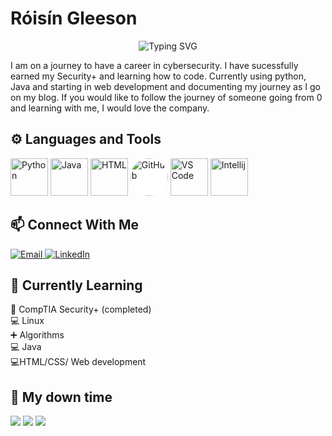 # Róisín Gleeson

<div align="center">
  <img src="https://readme-typing-svg.herokuapp.com?font=Fira+Code&size=32&duration=3000&pause=1000&color=2F81F7&center=true&vCenter=true&width=600&lines=I+want+chocolate" alt="Typing SVG" />
</div>
 

I am on a journey to have a career in cybersecurity. I have sucessfully earned my Security+ and learning how to code. Currently using python, Java and starting in web development and documenting my journey as I go on my blog. If you would like to follow the journey of someone going from 0 and learning with me, I would love the company.



## ⚙️ Languages and Tools
<div align="left">
  <!-- Python -->
  <img src="https://cdn.jsdelivr.net/gh/devicons/devicon/icons/python/python-original.svg" width="60" height="60" alt="Python" title="Python" />
  <!-- Java -->
  <img src="https://cdn.jsdelivr.net/gh/devicons/devicon@latest/icons/java/java-original.svg" width="60" height="60" alt="Java" title="Java" />
  <! -- HTML-->
  <img src="https://cdn.jsdelivr.net/gh/devicons/devicon@latest/icons/html5/html5-original.svg" width="60" height="60" alt="HTML" title="HTML" />
  <!-- GitHub -->
  <img src="https://cdn.jsdelivr.net/gh/devicons/devicon/icons/github/github-original.svg" width="60" height="60" alt="GitHub" title="GitHub" style="background-color:white; border-radius:50%;" />
  <!-- VS Code -->
  <img src="https://cdn.jsdelivr.net/gh/devicons/devicon/icons/vscode/vscode-original.svg" width="60" height="60" alt="VS Code" title="VS Code" />
  <! -- Intellij -->
  <img src="https://cdn.jsdelivr.net/gh/devicons/devicon@latest/icons/intellij/intellij-original.svg" width ="60" height="60" alt="Intellij" title="Intellij"/>
          
  </div>

## 📫 Connect With Me
<div align="left">
  <a href="roisingleeson.ed@gmail.com">
    <img src="https://img.shields.io/badge/Email-D14836?style=for-the-badge&logo=gmail&logoColor=white" alt="Email" />
  </a>
  <a href="https://linkedin.com/in/roisin-gleeson">
    <img src="https://img.shields.io/badge/LinkedIn-0077B5?style=for-the-badge&logo=linkedin&logoColor=white" alt="LinkedIn" />
  </a>
</div>


## 🌱 Currently Learning
📕 CompTIA Security+ (completed) <br>
💻 Linux <br>
➕ Algorithms <br> 
💻 Java <br>
💻HTML/CSS/ Web development

## 👾 My down time

<p align="left">
<img src="https://img.shields.io/badge/Netflix-E50914?style=for-the-badge&logo=netflix&logoColor=white" />
<img src="https://img.shields.io/badge/Steam-000000?style=for-the-badge&logo=steam&logoColor=white" />
<img src="https://img.shields.io/badge/Spotify-1ED760?&style=for-the-badge&logo=spotify&logoColor=white" />
</p>



          

          
